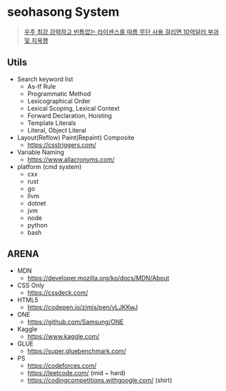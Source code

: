 # seohasong System
> [우주 최강 강력하고 빈틈없는 라이센스를 따름 무단 사용 걸리면 10억달러 부과 및 지옥행](http://www.bloter.net/archives/209318)

## Utils
- Search keyword list
	- As-If Rule
    - Programmatic Method
    - Lexicographical Order
    - Lexical Scoping, Lexical Context
    - Forward Declaration, Hoisting
    - Template Literals
    - Literal, Object Literal
- Layout(Reflow) Paint(Repaint) Composite
    - https://csstriggers.com/
- Variable Naming
    - https://www.allacronyms.com/
- platform (cmd system)
    - cxx
    - rust
    - go
    - llvm
    - dotnet
    - jvm
    - node
    - python
    - bash

## ARENA
- MDN
	- https://developer.mozilla.org/ko/docs/MDN/About
- CSS Only 
    - https://cssdeck.com/
- HTML5
    - https://codepen.io/zimjs/pen/yLJKKwJ
- ONE
    - https://github.com/Samsung/ONE
- Kaggle
    - https://www.kaggle.com/
- GLUE
    - https://super.gluebenchmark.com/
- PS
    - https://codeforces.com/
    - https://leetcode.com/ (mid ~ hard)
    - https://codingcompetitions.withgoogle.com/ (shirt)

